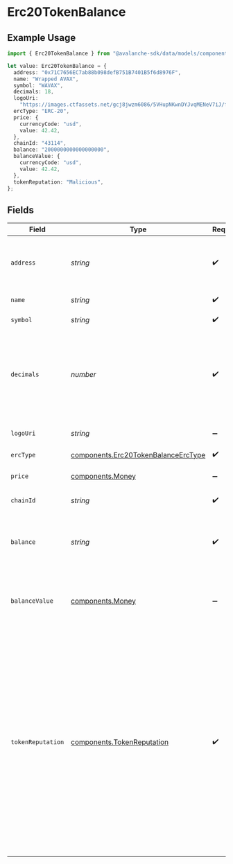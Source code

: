 # Erc20TokenBalance

## Example Usage

```typescript
import { Erc20TokenBalance } from "@avalanche-sdk/data/models/components";

let value: Erc20TokenBalance = {
  address: "0x71C7656EC7ab88b098defB751B7401B5f6d8976F",
  name: "Wrapped AVAX",
  symbol: "WAVAX",
  decimals: 18,
  logoUri:
    "https://images.ctfassets.net/gcj8jwzm6086/5VHupNKwnDYJvqMENeV7iJ/fdd6326b7a82c8388e4ee9d4be7062d4/avalanche-avax-logo.svg",
  ercType: "ERC-20",
  price: {
    currencyCode: "usd",
    value: 42.42,
  },
  chainId: "43114",
  balance: "2000000000000000000",
  balanceValue: {
    currencyCode: "usd",
    value: 42.42,
  },
  tokenReputation: "Malicious",
};
```

## Fields

| Field                                                                                                                                                                                                                                                                                                                            | Type                                                                                                                                                                                                                                                                                                                             | Required                                                                                                                                                                                                                                                                                                                         | Description                                                                                                                                                                                                                                                                                                                      | Example                                                                                                                                                                                                                                                                                                                          |
| -------------------------------------------------------------------------------------------------------------------------------------------------------------------------------------------------------------------------------------------------------------------------------------------------------------------------------- | -------------------------------------------------------------------------------------------------------------------------------------------------------------------------------------------------------------------------------------------------------------------------------------------------------------------------------- | -------------------------------------------------------------------------------------------------------------------------------------------------------------------------------------------------------------------------------------------------------------------------------------------------------------------------------- | -------------------------------------------------------------------------------------------------------------------------------------------------------------------------------------------------------------------------------------------------------------------------------------------------------------------------------- | -------------------------------------------------------------------------------------------------------------------------------------------------------------------------------------------------------------------------------------------------------------------------------------------------------------------------------- |
| `address`                                                                                                                                                                                                                                                                                                                        | *string*                                                                                                                                                                                                                                                                                                                         | :heavy_check_mark:                                                                                                                                                                                                                                                                                                               | A wallet or contract address in mixed-case checksum encoding.                                                                                                                                                                                                                                                                    | 0x71C7656EC7ab88b098defB751B7401B5f6d8976F                                                                                                                                                                                                                                                                                       |
| `name`                                                                                                                                                                                                                                                                                                                           | *string*                                                                                                                                                                                                                                                                                                                         | :heavy_check_mark:                                                                                                                                                                                                                                                                                                               | The contract name.                                                                                                                                                                                                                                                                                                               | Wrapped AVAX                                                                                                                                                                                                                                                                                                                     |
| `symbol`                                                                                                                                                                                                                                                                                                                         | *string*                                                                                                                                                                                                                                                                                                                         | :heavy_check_mark:                                                                                                                                                                                                                                                                                                               | The contract symbol.                                                                                                                                                                                                                                                                                                             | WAVAX                                                                                                                                                                                                                                                                                                                            |
| `decimals`                                                                                                                                                                                                                                                                                                                       | *number*                                                                                                                                                                                                                                                                                                                         | :heavy_check_mark:                                                                                                                                                                                                                                                                                                               | The number of decimals the token uses. For example `6`, means to divide the token amount by `1000000` to get its user representation.                                                                                                                                                                                            | 18                                                                                                                                                                                                                                                                                                                               |
| `logoUri`                                                                                                                                                                                                                                                                                                                        | *string*                                                                                                                                                                                                                                                                                                                         | :heavy_minus_sign:                                                                                                                                                                                                                                                                                                               | The logo uri for the address.                                                                                                                                                                                                                                                                                                    | https://images.ctfassets.net/gcj8jwzm6086/5VHupNKwnDYJvqMENeV7iJ/fdd6326b7a82c8388e4ee9d4be7062d4/avalanche-avax-logo.svg                                                                                                                                                                                                        |
| `ercType`                                                                                                                                                                                                                                                                                                                        | [components.Erc20TokenBalanceErcType](../../models/components/erc20tokenbalanceerctype.md)                                                                                                                                                                                                                                       | :heavy_check_mark:                                                                                                                                                                                                                                                                                                               | N/A                                                                                                                                                                                                                                                                                                                              |                                                                                                                                                                                                                                                                                                                                  |
| `price`                                                                                                                                                                                                                                                                                                                          | [components.Money](../../models/components/money.md)                                                                                                                                                                                                                                                                             | :heavy_minus_sign:                                                                                                                                                                                                                                                                                                               | The token price, if available.                                                                                                                                                                                                                                                                                                   |                                                                                                                                                                                                                                                                                                                                  |
| `chainId`                                                                                                                                                                                                                                                                                                                        | *string*                                                                                                                                                                                                                                                                                                                         | :heavy_check_mark:                                                                                                                                                                                                                                                                                                               | The evm chain id.                                                                                                                                                                                                                                                                                                                | 43114                                                                                                                                                                                                                                                                                                                            |
| `balance`                                                                                                                                                                                                                                                                                                                        | *string*                                                                                                                                                                                                                                                                                                                         | :heavy_check_mark:                                                                                                                                                                                                                                                                                                               | The address balance for the token, in units specified by the `decimals` value for the contract.                                                                                                                                                                                                                                  | 2000000000000000000                                                                                                                                                                                                                                                                                                              |
| `balanceValue`                                                                                                                                                                                                                                                                                                                   | [components.Money](../../models/components/money.md)                                                                                                                                                                                                                                                                             | :heavy_minus_sign:                                                                                                                                                                                                                                                                                                               | The monetary value of the balance, if a price is available for the token.                                                                                                                                                                                                                                                        |                                                                                                                                                                                                                                                                                                                                  |
| `tokenReputation`                                                                                                                                                                                                                                                                                                                | [components.TokenReputation](../../models/components/tokenreputation.md)                                                                                                                                                                                                                                                         | :heavy_check_mark:                                                                                                                                                                                                                                                                                                               | Indicates the reputation of the token based on a security analysis. 'Benign' suggests the token is likely safe, while 'Malicious'  indicates potential security risks. This field is nullable and is only populated for tokens on the C-Chain. Possible values are 'Benign', 'Malicious', or null if the  reputation is unknown. | Malicious                                                                                                                                                                                                                                                                                                                        |